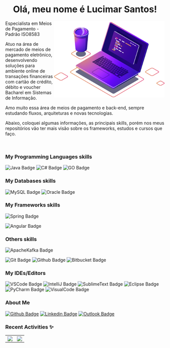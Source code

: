 <h1 align="center">Olá, meu nome é Lucimar Santos!</h1>

<img align="right" src="img/computer.png" width="350"/>

Especialista em Meios de Pagamento - Padrão ISO8583

Atuo na área de mercado de meios de pagamento eletrônico, desenvolvendo soluções para ambiente online de transações 
financeiras com cartão de crédito, débito e voucher
<br>
Bacharel em Sistemas de Informação.

[comment]: <> (:alien:)

Amo muito essa área de meios de pagamento e back-end, sempre estudando fluxos, arquiteturas e novas tecnologias. 

Abaixo, coloquei algumas informações, as principais skills, porém nos meus repositórios vão ter mais visão sobre os 
frameworks, estudos e cursos que faço.

[comment]: <> (:purple_heart:)

<br>

### My Programming Languages skills
![Java Badge](https://img.shields.io/badge/Java-%23ED8B00.svg?&style=for-the-badge&logo=java&logoColor=white?logoWidth=40)
![C# Badge](https://img.shields.io/badge/C%23-239120?style=for-the-badge&logo=c-sharp&logoColor=white)
![GO Badge](https://img.shields.io/badge/Go-00ADD8?style=for-the-badge&logo=go&logoColor=white)


### My Databases skills
![MySQL Badge](https://img.shields.io/badge/mysql-%2300f.svg?style=for-the-badge&logo=mysql&logoColor=white)
![Oracle Badge](https://img.shields.io/badge/oracle-%23F00000.svg?style=for-the-badge&logo=oracle&logoColor=white)
<br>

### My Frameworks skills
![Spring Badge](https://img.shields.io/badge/Spring%20-%236DB33F.svg?&style=for-the-badge&logo=spring&logoColor=white)

[comment]: <> (![Flutter Badge]&#40;https://img.shields.io/badge/Flutter-%2302569B.svg?style=for-the-badge&logo=Flutter&logoColor=white&#41;)
![Angular Badge](https://img.shields.io/badge/angular.js-%23E23237.svg?style=for-the-badge&logo=angularjs&logoColor=white)
<br>

### Others skills

[comment]: <> (![Docker Badge]&#40;https://img.shields.io/badge/Docker-0FAAFF.svg?&style=for-the-badge&logo=docker&logoColor=white&#41;)

[comment]: <> (![Kubernets Badge]&#40;https://img.shields.io/badge/kubernetes-%23326ce5.svg?style=for-the-badge&logo=kubernetes&logoColor=white&#41;)

![ApacheKafka Badge](https://img.shields.io/badge/Apache_Kafka-231F20?style=for-the-badge&logo=apache-kafka&logoColor=white)

![Git Badge](https://img.shields.io/badge/git-%23F05033.svg?style=for-the-badge&logo=git&logoColor=white)
![Github Badge](https://img.shields.io/badge/github-%23121011.svg?style=for-the-badge&logo=github&logoColor=white)
![Bitbucket Badge](https://img.shields.io/badge/bitbucket-%230047B3.svg?style=for-the-badge&logo=bitbucket&logoColor=white)
<br>

### My IDEs/Editors
![VSCode Badge](https://img.shields.io/badge/Visual_Studio_Code-0078d7.svg?style=for-the-badge&logo=visual-studio-code&logoColor=white)
![IntelliJ Badge](https://img.shields.io/badge/IntelliJ_IDEA-000000.svg?style=for-the-badge&logo=intellij-idea&logoColor=white)
![SublimeText Badge](https://img.shields.io/badge/sublime_text-%23575757.svg?style=for-the-badge&logo=sublime-text&logoColor=important)
![Eclipse Badge](https://img.shields.io/badge/Eclipse-3E4D78.svg?style=for-the-badge&logo=eclipse&logoColor=white)
![PyCharm Badge](https://img.shields.io/badge/pycharm-143?style=for-the-badge&logo=pycharm&logoColor=black&color=black&labelColor=green)
![VisualCode Badge](https://img.shields.io/badge/Visual_Studio_Code-0078D4?style=for-the-badge&logo=visual%20studio%20code&logoColor=white)


[comment]: <> (### Cloud)

[comment]: <> (![AWS Badge]&#40;https://img.shields.io/badge/AWS-%23FF9900.svg?style=for-the-badge&logo=amazon-aws&logoColor=white&#41;)

[comment]: <> (![Heroku Badge]&#40;https://img.shields.io/badge/heroku-%23430098.svg?style=for-the-badge&logo=heroku&logoColor=white&#41;)

[comment]: <> (![Firebase Badge]&#40;https://img.shields.io/badge/firebase-%23039BE5.svg?style=for-the-badge&logo=firebase&#41;)

[comment]: <> (![DigitalOcean Badge]&#40;https://img.shields.io/badge/DigitalOcean-%230167ff.svg?style=for-the-badge&logo=digitalOcean&logoColor=white&#41;)

[comment]: <> (<br>)

### About Me

[![Github Badge](https://img.shields.io/badge/-Github-000?style=for-the-badge&logo=Github&logoColor=white&link=https://github.com/lucimarsb)](https://github.com/lucimarsb)
[![Linkedin Badge](https://img.shields.io/badge/-LinkedIn-blue?style=for-the-badge&logo=Linkedin&logoColor=white&link=https://www.linkedin.com/in/lucimar-santos/)](https://www.linkedin.com/in/lucimar-santos-06156649/)
[![Outlook Badge](https://img.shields.io/badge/-Outlook-blue?style=for-the-badge&logo=Outlook&logoColor=white&link=mailto:lucimarsan@outlook.com)](mailto:lucimarsan@outlook.com)<br>

### Recent Activities ✨
<center>
<table>
  <tr>
      <td><img align="left" padding-right="10px" src=https://github-readme-stats.vercel.app/api?username=lucimarsb&show_icons=true&theme=buefy></td>
      <td><img align="left" padding-right="10px" src=https://github-readme-stats.vercel.app/api/top-langs/?username=lucimarsb&show_icons=true&theme=buefy&layout=compact></td>
  </tr>  
</table>
</center>
<!--
**lucimarsb/lucimarsb** is a ✨ _special_ ✨ repository because its `README.md` (this file) appears on your GitHub profile.

Here are some ideas to get you started:

- 🔭 I’m currently working on ...
- 🌱 I’m currently learning ...
- 👯 I’m looking to collaborate on ...
- 🤔 I’m looking for help with ...
- 💬 Ask me about ...
- 📫 How to reach me: ...
- 😄 Pronouns: ...
- ⚡ Fun fact: ...
  -->
